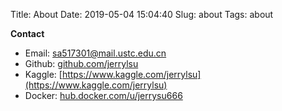 Title: About
Date: 2019-05-04 15:04:40
Slug: about
Tags: about

**Contact**

- Email: sa517301@mail.ustc.edu.cn
- Github: [github.com/jerrylsu](https://github.com/jerrylsu)
- Kaggle: [https://www.kaggle.com/jerrylsu](https://www.kaggle.com/jerrylsu)
- Docker: [hub.docker.com/u/jerrysu666](https://hub.docker.com/u/jerrysu666)

